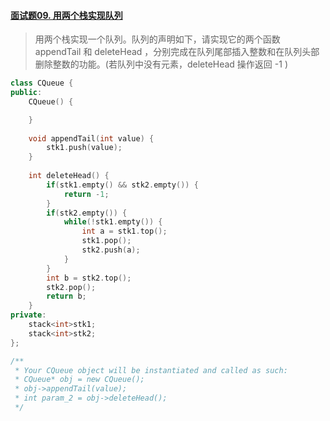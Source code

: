#### [面试题09. 用两个栈实现队列](https://leetcode-cn.com/problems/yong-liang-ge-zhan-shi-xian-dui-lie-lcof/)

> 用两个栈实现一个队列。队列的声明如下，请实现它的两个函数 appendTail 和 deleteHead ，分别完成在队列尾部插入整数和在队列头部删除整数的功能。(若队列中没有元素，deleteHead 操作返回 -1 )

```c++
class CQueue {
public:
    CQueue() {

    }
    
    void appendTail(int value) {
        stk1.push(value);
    }
    
    int deleteHead() {
        if(stk1.empty() && stk2.empty()) {
            return -1;
        }
        if(stk2.empty()) {
            while(!stk1.empty()) {
                int a = stk1.top();
                stk1.pop();
                stk2.push(a);
            }
        } 
        int b = stk2.top();
        stk2.pop();
        return b;
    }
private:
    stack<int>stk1;
    stack<int>stk2;
};

/**
 * Your CQueue object will be instantiated and called as such:
 * CQueue* obj = new CQueue();
 * obj->appendTail(value);
 * int param_2 = obj->deleteHead();
 */
```

